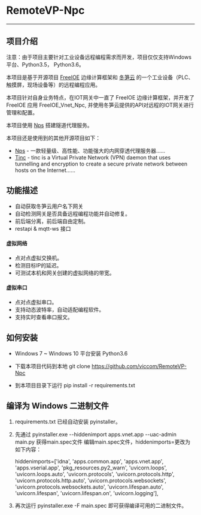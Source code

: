 # RemoteVP-Npc

---------------------

## 项目介绍

注意：由于项目主要针对工业设备远程编程需求而开发，项目仅仅支持Windows平台、Python3.5， Python3.6。

本项目是基于开源项目 [FreeIOE](https://) 边缘计算框架和 [冬笋云](https://cloud.thingsroot.com) 的一个工业设备（PLC、触摸屏，现场设备等）的远程编程应用。

本项目针对自身业务特点，在IOT网关中一直了 FreeIOE 边缘计算框架，并开发了 FreeIOE 应用 FreeIOE_Vnet_Npc, 并使用冬笋云提供的API对远程的IOT网关进行管理和配置。

本项目使用 [Nps](https://github.com/ehang-io/nps) 搭建隧道代理服务。

本项目还是使用到的其他开源项目如下：

* [Nps](https://github.com/ehang-io/nps) - 一款轻量级、高性能、功能强大的内网穿透代理服务器……
* [Tinc](https://github.com/gsliepen/tinc) - tinc is a Virtual Private Network (VPN) daemon that uses tunnelling and encryption to create a secure private network between hosts on the Internet……

## 功能描述
* 自动获取冬笋云用户名下网关
* 自动检测网关是否具备远程编程功能并自动修复。
* 前后端分离，前后端自由定制。
* restapi & mqtt-ws 接口

#### 虚拟网络
* 点对点虚拟交换机。
* 检测目标IP的延迟。
* 可测试本机和网关创建的虚拟网络的带宽。

#### 虚拟串口
* 点对点虚拟串口。
* 支持动态波特率，自动适配编程软件。
* 支持实时查看串口报文。

## 如何安装

* Windows 7 ~ Windows 10 平台安装 Python3.6

* 下载本项目代码到本地 git clone https://github.com/viccom/RemoteVP-Npc

* 到本项目目录下运行 pip install -r requirements.txt

## 编译为 Windows 二进制文件

1. requirements.txt 已经自动安装 pyinstaller。

2. 先通过 pyinstaller.exe --hiddenimport apps.vnet.app --uac-admin main.py 获得main.spec文件
编辑main.spec文件，hiddenimports=更改为如下内容：

    hiddenimports=['idna', 'apps.common.app', 'apps.vnet.app', 'apps.vserial.app', 'pkg_resources.py2_warn', 'uvicorn.loops', 'uvicorn.loops.auto', 'uvicorn.protocols', 'uvicorn.protocols.http', 'uvicorn.protocols.http.auto', 'uvicorn.protocols.websockets', 'uvicorn.protocols.websockets.auto', 'uvicorn.lifespan.auto', 'uvicorn.lifespan', 'uvicorn.lifespan.on', 'uvicorn.logging'],

3. 再次运行 pyinstaller.exe -F main.spec 即可获得编译可用的二进制文件。